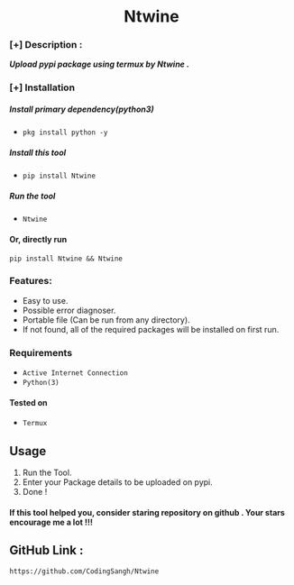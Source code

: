 <h1 align="center">Ntwine</h1>

### [+] Description :

***Upload pypi package using termux by Ntwine .***


### [+] Installation

##### Install primary dependency(python3)

  - ```pkg install python -y```

##### Install this tool

 - ```pip install Ntwine```

##### Run the tool

 - ```Ntwine```

#### Or, directly run
```
pip install Ntwine && Ntwine
```

### Features:
 
 - Easy to use.
 - Possible error diagnoser.
 - Portable file (Can be run from any directory).
 - If not found, all of the required packages will be installed on first run.


### Requirements

 - `Active Internet Connection`
 - `Python(3)`


#### Tested on

 - `Termux`


## Usage

1. Run the Tool.
2. Enter your Package details to be uploaded on pypi.
3. Done ! 


####  If this tool helped you, consider staring repository on github . Your stars encourage me a lot !!!

## GitHub Link :
  ```
https://github.com/CodingSangh/Ntwine
```

